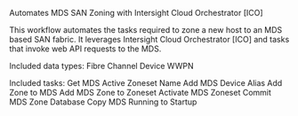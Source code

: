 Automates MDS SAN Zoning with Intersight Cloud Orchestrator [ICO]

This workflow automates the tasks required to zone a new host to an MDS based SAN fabric.
It leverages Intersight Cloud Orchestrator [ICO] and tasks that invoke web API requests to the MDS.

Included data types:
Fibre Channel Device WWPN

Included tasks:
Get MDS Active Zoneset Name
Add MDS Device Alias
Add Zone to MDS
Add MDS Zone to Zoneset
Activate MDS Zoneset
Commit MDS Zone Database
Copy MDS Running to Startup
